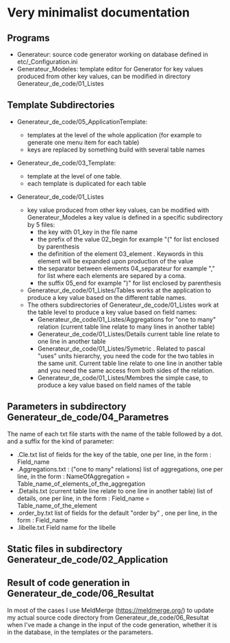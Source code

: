# Very minimalist documentation

## Programs
- Generateur: source code generator working on database defined in etc/_Configuration.ini
- Generateur_Modeles: template editor for Generator for key values produced from other key values, can be modified  in directory Generateur_de_code/01_Listes

## Template Subdirectories
- Generateur_de_code/05_ApplicationTemplate: 
  - templates at the level of the whole application (for example to generate one menu item for each table)
  - keys are replaced by something build with several table names

- Generateur_de_code/03_Template:
  - template at the level of one table.
  - each template is duplicated for each table

- Generateur_de_code/01_Listes
  - key value produced from other key values, can be modified with Generateur_Modeles
    a key value is defined in a specific subdirectory by 5 files:
    - the key with 01_key in the file name
    - the prefix of the value 02_begin for example "(" for list enclosed by parenthesis
    - the definition of the element 03_element . Keywords in this element will be expanded upon production of the value
    - the separator between elements 04_separateur for example "," for list where each elements are separed by a coma.
    - the suffix 05_end for example ")" for list enclosed by parenthesis
  - Generateur_de_code/01_Listes/Tables works at the application to produce a key value based on the different table names.
  - The others subdirectories of Generateur_de_code/01_Listes work at the table level to produce a key value based on field names:
    - Generateur_de_code/01_Listes/Aggregations for "one to many" relation (current table line relate to many lines in another table)
    - Generateur_de_code/01_Listes/Details current table line relate to one line in another table
    - Generateur_de_code/01_Listes/Symetric . Related to pascal "uses" units hierarchy, you need the code for the two tables in the same unit. Current table line relate to one line in another table and you need the same access from both sides of the relation.
    - Generateur_de_code/01_Listes/Membres the simple case, to produce a key value based on field names of the table

## Parameters in subdirectory Generateur_de_code/04_Parametres
The name of each txt file starts with the name of the table followed by a dot. and a suffix for the kind of parameter:
-  .Cle.txt
   list of fields for the key of the table, one per line, in the form :
     Field_name
- .Aggregations.txt : ("one to many" relations)
   list of aggregations, one per line, in the form :
     NameOfAggregation = Table_name_of_elements_of_the_aggregation
- .Details.txt (current table line relate to one line in another table)
   list of details, one per line, in the form :
     Field_name = Table_name_of_the_element
- .order_by.txt
   list of fields for the default "order by" , one per line, in the form :
     Field_name
- .libelle.txt
    Field name for the libelle

## Static files in subdirectory Generateur_de_code/02_Application

## Result of code generation in Generateur_de_code/06_Resultat

In most of the cases I use MeldMerge (https://meldmerge.org/)
to update my actual source code directory from Generateur_de_code/06_Resultat
when I've made a change in the input of the code generation, whether it is
in the database, in the templates or the parameters.
